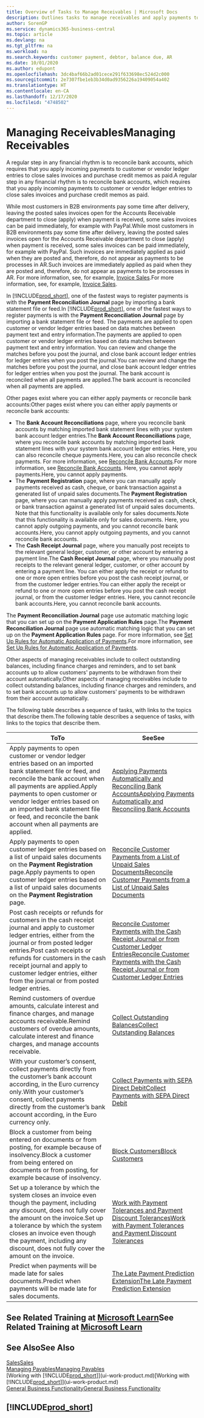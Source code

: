 ```yaml
---
title: Overview of Tasks to Manage Receivables | Microsoft Docs
description: Outlines tasks to manage receivables and apply payments to customer or vendor ledger entries.
author: SorenGP
ms.service: dynamics365-business-central
ms.topic: article
ms.devlang: na
ms.tgt_pltfrm: na
ms.workload: na
ms.search.keywords: customer payment, debtor, balance due, AR
ms.date: 10/01/2020
ms.author: edupont
ms.openlocfilehash: 3dc4baf66b2ad01cece291f633698ec524d2c000
ms.sourcegitcommit: 2e7307fbe1eb3b34d0ad9356226a19409054a402
ms.translationtype: HT
ms.contentlocale: en-CA
ms.lasthandoff: 12/17/2020
ms.locfileid: "4748502"
---
```

# <a name="managing-receivables"></a><span data-ttu-id="56b9e-103">Managing Receivables</span><span class="sxs-lookup"><span data-stu-id="56b9e-103">Managing Receivables</span></span>

<span data-ttu-id="56b9e-104">A regular step in any financial rhythm is to reconcile bank accounts, which requires that you apply incoming payments to customer or vendor ledger entries to close sales invoices and purchase credit memos as paid.</span><span class="sxs-lookup"><span data-stu-id="56b9e-104">A regular step in any financial rhythm is to reconcile bank accounts, which requires that you apply incoming payments to customer or vendor ledger entries to close sales invoices and purchase credit memos as paid.</span></span>

<span data-ttu-id="56b9e-105">While most customers in B2B environments pay some time after delivery, leaving the posted sales invoices open for the Accounts Receivable department to close (apply) when payment is received, some sales invoices can be paid immediately, for example with PayPal.</span><span class="sxs-lookup"><span data-stu-id="56b9e-105">While most customers in B2B environments pay some time after delivery, leaving the posted sales invoices open for the Accounts Receivable department to close (apply) when payment is received, some sales invoices can be paid immediately, for example with PayPal.</span></span> <span data-ttu-id="56b9e-106">Such invoices are immediately applied as paid when they are posted and, therefore, do not appear as payments to be processes in AR.</span><span class="sxs-lookup"><span data-stu-id="56b9e-106">Such invoices are immediately applied as paid when they are posted and, therefore, do not appear as payments to be processes in AR.</span></span> <span data-ttu-id="56b9e-107">For more information, see, for example, [Invoice Sales](sales-how-invoice-sales.md).</span><span class="sxs-lookup"><span data-stu-id="56b9e-107">For more information, see, for example, [Invoice Sales](sales-how-invoice-sales.md).</span></span>  

<span data-ttu-id="56b9e-108">In [!INCLUDE[prod_short](includes/prod_short.md)], one of the fastest ways to register payments is with the **Payment Reconciliation Journal** page by importing a bank statement file or feed.</span><span class="sxs-lookup"><span data-stu-id="56b9e-108">In [!INCLUDE[prod_short](includes/prod_short.md)], one of the fastest ways to register payments is with the **Payment Reconciliation Journal** page by importing a bank statement file or feed.</span></span> <span data-ttu-id="56b9e-109">The payments are applied to open customer or vendor ledger entries based on data matches between payment text and entry information.</span><span class="sxs-lookup"><span data-stu-id="56b9e-109">The payments are applied to open customer or vendor ledger entries based on data matches between payment text and entry information.</span></span> <span data-ttu-id="56b9e-110">You can review and change the matches before you post the journal, and close bank account ledger entries for ledger entries when you post the journal.</span><span class="sxs-lookup"><span data-stu-id="56b9e-110">You can review and change the matches before you post the journal, and close bank account ledger entries for ledger entries when you post the journal.</span></span> <span data-ttu-id="56b9e-111">The bank account is reconciled when all payments are applied.</span><span class="sxs-lookup"><span data-stu-id="56b9e-111">The bank account is reconciled when all payments are applied.</span></span>

<span data-ttu-id="56b9e-112">Other pages exist where you can either apply payments or reconcile bank accounts:</span><span class="sxs-lookup"><span data-stu-id="56b9e-112">Other pages exist where you can either apply payments or reconcile bank accounts:</span></span>

* <span data-ttu-id="56b9e-113">The **Bank Account Reconciliations** page, where you reconcile bank accounts by matching imported bank statement lines with your system bank account ledger entries.</span><span class="sxs-lookup"><span data-stu-id="56b9e-113">The **Bank Account Reconciliations** page, where you reconcile bank accounts by matching imported bank statement lines with your system bank account ledger entries.</span></span> <span data-ttu-id="56b9e-114">Here, you can also reconcile cheque payments.</span><span class="sxs-lookup"><span data-stu-id="56b9e-114">Here, you can also reconcile check payments.</span></span> <span data-ttu-id="56b9e-115">For more information, see [Reconcile Bank Accounts](bank-how-reconcile-bank-accounts-separately.md).</span><span class="sxs-lookup"><span data-stu-id="56b9e-115">For more information, see [Reconcile Bank Accounts](bank-how-reconcile-bank-accounts-separately.md).</span></span> <span data-ttu-id="56b9e-116">Here, you cannot apply payments.</span><span class="sxs-lookup"><span data-stu-id="56b9e-116">Here, you cannot apply payments.</span></span>
* <span data-ttu-id="56b9e-117">The **Payment Registration** page, where you can manually apply payments received as cash, cheque, or bank transaction against a generated list of unpaid sales documents.</span><span class="sxs-lookup"><span data-stu-id="56b9e-117">The **Payment Registration** page, where you can manually apply payments received as cash, check, or bank transaction against a generated list of unpaid sales documents.</span></span> <span data-ttu-id="56b9e-118">Note that this functionality is available only for sales documents.</span><span class="sxs-lookup"><span data-stu-id="56b9e-118">Note that this functionality is available only for sales documents.</span></span> <span data-ttu-id="56b9e-119">Here, you cannot apply outgoing payments, and you cannot reconcile bank accounts.</span><span class="sxs-lookup"><span data-stu-id="56b9e-119">Here, you cannot apply outgoing payments, and you cannot reconcile bank accounts.</span></span>
* <span data-ttu-id="56b9e-120">The **Cash Receipt Journal** page, where you manually post receipts to the relevant general ledger, customer, or other account by entering a payment line.</span><span class="sxs-lookup"><span data-stu-id="56b9e-120">The **Cash Receipt Journal** page, where you manually post receipts to the relevant general ledger, customer, or other account by entering a payment line.</span></span> <span data-ttu-id="56b9e-121">You can either apply the receipt or refund to one or more open entries before you post the cash receipt journal, or from the customer ledger entries.</span><span class="sxs-lookup"><span data-stu-id="56b9e-121">You can either apply the receipt or refund to one or more open entries before you post the cash receipt journal, or from the customer ledger entries.</span></span> <span data-ttu-id="56b9e-122">Here, you cannot reconcile bank accounts.</span><span class="sxs-lookup"><span data-stu-id="56b9e-122">Here, you cannot reconcile bank accounts.</span></span>

<span data-ttu-id="56b9e-123">The **Payment Reconciliation Journal** page use automatic matching logic that you can set up on the **Payment Application Rules** page.</span><span class="sxs-lookup"><span data-stu-id="56b9e-123">The **Payment Reconciliation Journal** page use automatic matching logic that you can set up on the **Payment Application Rules** page.</span></span> <span data-ttu-id="56b9e-124">For more information, see [Set Up Rules for Automatic Application of Payments](receivables-how-set-up-payment-application-rules.md).</span><span class="sxs-lookup"><span data-stu-id="56b9e-124">For more information, see [Set Up Rules for Automatic Application of Payments](receivables-how-set-up-payment-application-rules.md).</span></span>  

<span data-ttu-id="56b9e-125">Other aspects of managing receivables include to collect outstanding balances, including finance charges and reminders, and to set bank accounts up to allow customers' payments to be withdrawn from their account automatically.</span><span class="sxs-lookup"><span data-stu-id="56b9e-125">Other aspects of managing receivables include to collect outstanding balances, including finance charges and reminders, and to set bank accounts up to allow customers' payments to be withdrawn from their account automatically.</span></span>

<span data-ttu-id="56b9e-126">The following table describes a sequence of tasks, with links to the topics that describe them.</span><span class="sxs-lookup"><span data-stu-id="56b9e-126">The following table describes a sequence of tasks, with links to the topics that describe them.</span></span>  

| <span data-ttu-id="56b9e-127">To</span><span class="sxs-lookup"><span data-stu-id="56b9e-127">To</span></span> | <span data-ttu-id="56b9e-128">See</span><span class="sxs-lookup"><span data-stu-id="56b9e-128">See</span></span> |
| --- | --- |
| <span data-ttu-id="56b9e-129">Apply payments to open customer or vendor ledger entries based on an imported bank statement file or feed, and reconcile the bank account when all payments are applied.</span><span class="sxs-lookup"><span data-stu-id="56b9e-129">Apply payments to open customer or vendor ledger entries based on an imported bank statement file or feed, and reconcile the bank account when all payments are applied.</span></span> |[<span data-ttu-id="56b9e-130">Applying Payments Automatically and Reconciling Bank Accounts</span><span class="sxs-lookup"><span data-stu-id="56b9e-130">Applying Payments Automatically and Reconciling Bank Accounts</span></span>](receivables-apply-payments-auto-reconcile-bank-accounts.md) |
| <span data-ttu-id="56b9e-131">Apply payments to open customer ledger entries based on a list of unpaid sales documents on the **Payment Registration** page.</span><span class="sxs-lookup"><span data-stu-id="56b9e-131">Apply payments to open customer ledger entries based on a list of unpaid sales documents on the **Payment Registration** page.</span></span> |[<span data-ttu-id="56b9e-132">Reconcile Customer Payments from a List of Unpaid Sales Documents</span><span class="sxs-lookup"><span data-stu-id="56b9e-132">Reconcile Customer Payments from a List of Unpaid Sales Documents</span></span>](receivables-how-reconcile-customer-payments-list-unpaid-sales-documents.md) |
| <span data-ttu-id="56b9e-133">Post cash receipts or refunds for customers in the cash receipt journal and apply to customer ledger entries, either from the journal or from posted ledger entries.</span><span class="sxs-lookup"><span data-stu-id="56b9e-133">Post cash receipts or refunds for customers in the cash receipt journal and apply to customer ledger entries, either from the journal or from posted ledger entries.</span></span> |[<span data-ttu-id="56b9e-134">Reconcile Customer Payments with the Cash Receipt Journal or from Customer Ledger Entries</span><span class="sxs-lookup"><span data-stu-id="56b9e-134">Reconcile Customer Payments with the Cash Receipt Journal or from Customer Ledger Entries</span></span>](receivables-how-apply-sales-transactions-manually.md) |
| <span data-ttu-id="56b9e-135">Remind customers of overdue amounts, calculate interest and finance charges, and manage accounts receivable.</span><span class="sxs-lookup"><span data-stu-id="56b9e-135">Remind customers of overdue amounts, calculate interest and finance charges, and manage accounts receivable.</span></span> |[<span data-ttu-id="56b9e-136">Collect Outstanding Balances</span><span class="sxs-lookup"><span data-stu-id="56b9e-136">Collect Outstanding Balances</span></span>](receivables-collect-outstanding-balances.md) |
|<span data-ttu-id="56b9e-137">With your customer’s consent, collect payments directly from the customer’s bank account according, in the Euro currency only.</span><span class="sxs-lookup"><span data-stu-id="56b9e-137">With your customer’s consent, collect payments directly from the customer’s bank account according, in the Euro currency only.</span></span>|[<span data-ttu-id="56b9e-138">Collect Payments with SEPA Direct Debit</span><span class="sxs-lookup"><span data-stu-id="56b9e-138">Collect Payments with SEPA Direct Debit</span></span>](finance-collect-payments-with-sepa-direct-debit.md)|
|<span data-ttu-id="56b9e-139">Block a customer from being entered on documents or from posting, for example because of insolvency.</span><span class="sxs-lookup"><span data-stu-id="56b9e-139">Block a customer from being entered on documents or from posting, for example because of insolvency.</span></span>|[<span data-ttu-id="56b9e-140">Block Customers</span><span class="sxs-lookup"><span data-stu-id="56b9e-140">Block Customers</span></span>](receivables-how-block-customers.md)|
|<span data-ttu-id="56b9e-141">Set up a tolerance by which the system closes an invoice even though the payment, including any discount, does not fully cover the amount on the invoice.</span><span class="sxs-lookup"><span data-stu-id="56b9e-141">Set up a tolerance by which the system closes an invoice even though the payment, including any discount, does not fully cover the amount on the invoice.</span></span>|[<span data-ttu-id="56b9e-142">Work with Payment Tolerances and Payment Discount Tolerances</span><span class="sxs-lookup"><span data-stu-id="56b9e-142">Work with Payment Tolerances and Payment Discount Tolerances</span></span>](finance-payment-tolerance-and-payment-discount-tolerance.md)|
| <span data-ttu-id="56b9e-143">Predict when payments will be made late for sales documents.</span><span class="sxs-lookup"><span data-stu-id="56b9e-143">Predict when payments will be made late for sales documents.</span></span> | [<span data-ttu-id="56b9e-144">The Late Payment Prediction Extension</span><span class="sxs-lookup"><span data-stu-id="56b9e-144">The Late Payment Prediction Extension</span></span>](ui-extensions-late-payment-prediction.md) |

## <a name="see-related-training-at-microsoft-learn"></a><span data-ttu-id="56b9e-145">See Related Training at [Microsoft Learn](/learn/paths/process-customer-vendor-payments-dynamics-365-business-central/)</span><span class="sxs-lookup"><span data-stu-id="56b9e-145">See Related Training at [Microsoft Learn](/learn/paths/process-customer-vendor-payments-dynamics-365-business-central/)</span></span>

## <a name="see-also"></a><span data-ttu-id="56b9e-146">See Also</span><span class="sxs-lookup"><span data-stu-id="56b9e-146">See Also</span></span>
[<span data-ttu-id="56b9e-147">Sales</span><span class="sxs-lookup"><span data-stu-id="56b9e-147">Sales</span></span>](sales-manage-sales.md)  
[<span data-ttu-id="56b9e-148">Managing Payables</span><span class="sxs-lookup"><span data-stu-id="56b9e-148">Managing Payables</span></span>](payables-manage-payables.md)  
<span data-ttu-id="56b9e-149">[Working with [!INCLUDE[prod_short](includes/prod_short.md)]](ui-work-product.md)</span><span class="sxs-lookup"><span data-stu-id="56b9e-149">[Working with [!INCLUDE[prod_short](includes/prod_short.md)]](ui-work-product.md)</span></span>  
[<span data-ttu-id="56b9e-150">General Business Functionality</span><span class="sxs-lookup"><span data-stu-id="56b9e-150">General Business Functionality</span></span>](ui-across-business-areas.md)

## [!INCLUDE[prod_short](includes/free_trial_md.md)]  
